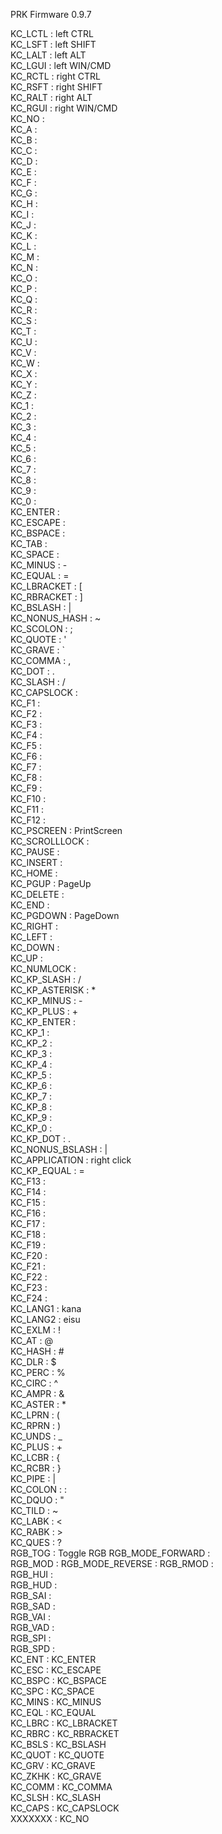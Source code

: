 PRK Firmware 0.9.7

KC_LCTL : left CTRL  
KC_LSFT : left SHIFT  
KC_LALT : left ALT  
KC_LGUI : left WIN/CMD  
KC_RCTL : right CTRL  
KC_RSFT : right SHIFT  
KC_RALT : right ALT  
KC_RGUI : right WIN/CMD  
KC_NO :   
KC_A :   
KC_B :   
KC_C :   
KC_D :   
KC_E :   
KC_F :   
KC_G :   
KC_H :   
KC_I :   
KC_J :   
KC_K :   
KC_L :   
KC_M :   
KC_N :   
KC_O :   
KC_P :   
KC_Q :   
KC_R :   
KC_S :   
KC_T :   
KC_U :   
KC_V :   
KC_W :   
KC_X :   
KC_Y :   
KC_Z :   
KC_1 :   
KC_2 :   
KC_3 :   
KC_4 :   
KC_5 :   
KC_6 :   
KC_7 :   
KC_8 :   
KC_9 :   
KC_0 :   
KC_ENTER :   
KC_ESCAPE :   
KC_BSPACE :   
KC_TAB :   
KC_SPACE :   
KC_MINUS : -  
KC_EQUAL : =  
KC_LBRACKET : [  
KC_RBRACKET : ]  
KC_BSLASH : \|  
KC_NONUS_HASH : \~  
KC_SCOLON : ;  
KC_QUOTE : '  
KC_GRAVE : `  
KC_COMMA : ,  
KC_DOT : .  
KC_SLASH : /  
KC_CAPSLOCK :   
KC_F1 :   
KC_F2 :   
KC_F3 :   
KC_F4 :   
KC_F5 :   
KC_F6 :   
KC_F7 :   
KC_F8 :   
KC_F9 :   
KC_F10 :   
KC_F11 :   
KC_F12 :   
KC_PSCREEN : PrintScreen  
KC_SCROLLLOCK :   
KC_PAUSE :   
KC_INSERT :   
KC_HOME :   
KC_PGUP : PageUp  
KC_DELETE :   
KC_END :   
KC_PGDOWN : PageDown  
KC_RIGHT :   
KC_LEFT :   
KC_DOWN :   
KC_UP :   
KC_NUMLOCK :   
KC_KP_SLASH : /  
KC_KP_ASTERISK : *  
KC_KP_MINUS : -  
KC_KP_PLUS : +  
KC_KP_ENTER :   
KC_KP_1 :   
KC_KP_2 :   
KC_KP_3 :   
KC_KP_4 :   
KC_KP_5 :   
KC_KP_6 :   
KC_KP_7 :   
KC_KP_8 :   
KC_KP_9 :   
KC_KP_0 :   
KC_KP_DOT : .  
KC_NONUS_BSLASH : \|  
KC_APPLICATION : right click  
KC_KP_EQUAL : =  
KC_F13 :   
KC_F14 :   
KC_F15 :   
KC_F16 :   
KC_F17 :   
KC_F18 :   
KC_F19 :   
KC_F20 :   
KC_F21 :   
KC_F22 :   
KC_F23 :   
KC_F24 :     
KC_LANG1 : kana   
KC_LANG2 : eisu  
KC_EXLM : !  
KC_AT : @  
KC_HASH : #  
KC_DLR : $  
KC_PERC : %  
KC_CIRC : ^  
KC_AMPR : &  
KC_ASTER : *  
KC_LPRN : (  
KC_RPRN : )  
KC_UNDS : _  
KC_PLUS : +  
KC_LCBR : {  
KC_RCBR : }  
KC_PIPE : |   
KC_COLON :  :  
KC_DQUO : "  
KC_TILD : ~  
KC_LABK : <  
KC_RABK : >  
KC_QUES : ?  
RGB_TOG : Toggle RGB
RGB_MODE_FORWARD :  
RGB_MOD : 
RGB_MODE_REVERSE : 
RGB_RMOD :  
RGB_HUI :   
RGB_HUD :  
RGB_SAI :  
RGB_SAD :  
RGB_VAI :  
RGB_VAD :  
RGB_SPI :  
RGB_SPD :  
KC_ENT : KC_ENTER  
KC_ESC : KC_ESCAPE  
KC_BSPC : KC_BSPACE  
KC_SPC : KC_SPACE  
KC_MINS : KC_MINUS  
KC_EQL : KC_EQUAL  
KC_LBRC : KC_LBRACKET  
KC_RBRC : KC_RBRACKET  
KC_BSLS : KC_BSLASH  
KC_QUOT : KC_QUOTE  
KC_GRV : KC_GRAVE  
KC_ZKHK : KC_GRAVE  
KC_COMM : KC_COMMA  
KC_SLSH : KC_SLASH  
KC_CAPS : KC_CAPSLOCK  
XXXXXXX : KC_NO  
